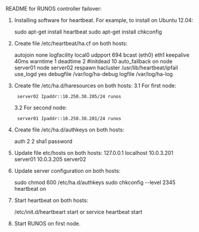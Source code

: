 README for RUNOS controller failover:

1. Installing software for heartbeat. 
   For example, to install on Ubuntu 12.04:

	sudo apt-get install heartbeat
	sudo apt-get install chkconfig
	
2. Create file /etc/heartbeat/ha.cf on both hosts: 

	autojoin none
	logfacility local0
	udpport 694
	bcast (eth0) eth1 
	keepalive 40ms 
	warntime 1
	deadtime 2
	#initdead 10
	auto_failback on
	node server01
	node server02
	respawn hacluster /usr/lib/heartbeat/ipfail
	use_logd yes
	debugfile /var/log/ha-debug
	logfile /var/log/ha-log

3. Create file /etc/ha.d/haresources on both hosts:
	3.1 For first node:
	
		server02 Ipaddr::10.250.30.205/24 runos

	3.2 For second node:
	
		server01 Ipaddr::10.250.30.201/24 runos

4. Create file /etc/ha.d/authkeys on both hosts:

	auth 2
	2 sha1 password

5. 	Update file etc/hosts on both hosts:
	127.0.0.1	localhost
	10.0.3.201	server01
	10.0.3.205	server02

6. Update server configuration on both hosts:

	sudo chmod 600 /etc/ha.d/authkeys
	sudo chkconfig --level 2345 heartbeat on
	
7. Start heartbeat on both hosts:
	
	/etc/init.d/heartbeart start
	or 
	service heartbeat start
	
8. Start RUNOS on first node.


	

